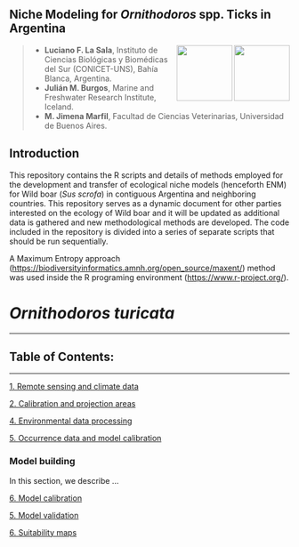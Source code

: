 
## Niche Modeling for *Ornithodoros* spp. Ticks in Argentina

<img align="right" width="100" height="100" src="https://user-images.githubusercontent.com/20196847/121586179-ba0f1880-ca09-11eb-9a69-e4f534fafc6b.jpg">

<img align="right" width="100" height="100" src="https://user-images.githubusercontent.com/20196847/121600383-c3ed4780-ca1a-11eb-812c-e30c7c034790.png">


>* **Luciano F. La Sala**, Instituto de Ciencias Biológicas y Biomédicas del Sur (CONICET-UNS), Bahía Blanca, Argentina.  
>* **Julián M. Burgos**, Marine and Freshwater Research Institute, Iceland.  
>* **M. Jimena Marfil**, Facultad de Ciencias Veterinarias, Universidad de Buenos Aires. 

Introduction
----------  
This repository contains the R scripts and details of methods employed for the development and transfer of ecological niche models (henceforth ENM) for Wild boar (*Sus scrofa*) in contiguous Argentina and neighboring countries.
This repository serves as a dynamic document for other parties interested on the ecology of Wild boar and it will be updated as additional data is gathered and new methodological methods are developed. 
The code included in the repository is divided into a series of separate scripts that should be run sequentially.

A Maximum Entropy approach (https://biodiversityinformatics.amnh.org/open_source/maxent/) method was used inside the R programing environment (https://www.r-project.org/).   


# *Ornithodoros turicata*
----------

## Table of Contents: 
----------

[1. Remote sensing and climate data](./GEE-raster-processing/README.md) 

[2. Calibration and projection areas](./Calibration_projection_areas/README.md)

[4. Environmental data processing](./Environmental_data.md)

[5. Occurrence data and model calibration](./Occurrence_data_model_calibration.md)


### Model building
In this section, we describe ...

[6. Model calibration](./Model_calibration/README.md)

[5. Model validation](./Validation/README.md)

[6. Suitability maps](./plots)


